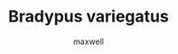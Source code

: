 ---
layout: post
author: maxwell
title: Bradypus variegatus
description: 
tags: []
image: 
  feature: 
  credit: 
  creditlink: 
permalink: bradypus-variegatus
---